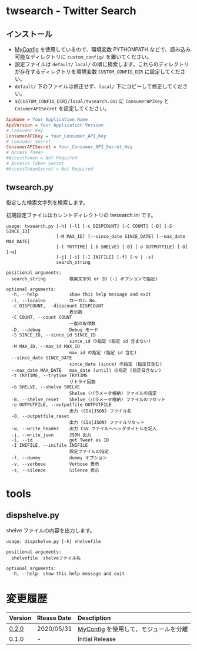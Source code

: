 # twsearch - Twitter Search

## インストール

* [MyConfig](https://github.com/msi1701j/MyConfig) を使用しているので、環境変数 PYTHONPATH などで、読み込み可能なディレクトリに `custom_config/` を置いてください。
* 設定ファイルは `default/` `local/` の順に検索します。これらのディレクトリが存在するディレクトリを環境変数 `CUSTOM_CONFIG_DIR` に設定してください。
* `default/` 下のファイルは修正せず、`local/` 下にコピーして修正してください。
* `${CUSTOM_CONFIG_DIR}/local/twsearch.ini` に `ConsumerAPIKey` と `CosumerAPISecret` を設定してください。

```ini:default/twsearch.ini
AppName = Your Application Name
AppVersion = Your Application Version
# Consumer Key
ConsumerAPIKey = Your_Consumer_API_Key
# Consumer Secret
ConsumerAPISecret = Your_Consumer_API_Secret_Key
# Access Token
#AccessToken = Not Required
# Accesss Token Secret
#AccessTokenSecret = Not Required
```

## twsearch.py

指定した検索文字列を検索します。

初期設定ファイルはカレントディレクトリの twsearch.ini です。

```
usage: twsearch.py [-h] [-l] [-c DISPCOUNT] [-C COUNT] [-D] [-S SINCE_ID]
                   [-M MAX_ID] [--since_date SINCE_DATE] [--max_date MAX_DATE]
                   [-t TRYTIME] [-b SHELVE] [-B] [-o OUTPUTFILE] [-O] [-w]
                   [-j] [-i] [-I INIFILE] [-f] [-v | -s]
                   search_string

positional arguments:
  search_string         検索文字列 or ID (-i オプションで指定)

optional arguments:
  -h, --help            show this help message and exit
  -l, --localno         ローカル No.
  -c DISPCOUNT, --dispcount DISPCOUNT
                        表示数
  -C COUNT, --count COUNT
                        一度の取得数
  -D, --debug           Debug モード
  -S SINCE_ID, --since_id SINCE_ID
                        since_id の指定 (指定 id 含まない)
  -M MAX_ID, --max_id MAX_ID
                        max_id の指定 (指定 id 含む)
  --since_date SINCE_DATE
                        since_date (since) の指定 (指定日含む)
  --max_date MAX_DATE   max_date (until) の指定 (指定日含ない)
  -t TRYTIME, --trytime TRYTIME
                        リトライ回数
  -b SHELVE, --shelve SHELVE
                        Shelve (パラメータ格納) ファイルの指定
  -B, --shelve_reset    Shelve (パラメータ格納) ファイルのリセット
  -o OUTPUTFILE, --outputfile OUTPUTFILE
                        出力 (CSV|JSON) ファイル名
  -O, --outputfile_reset
                        出力 (CSV|JSON) ファイルリセット
  -w, --write_header    出力 CSV ファイルへヘッダタイトルを記入
  -j, --write_json      JSON 出力
  -i, --id              get Tweet as ID
  -I INIFILE, --inifile INIFILE
                        設定ファイルの指定
  -f, --dummy           dummy オプション
  -v, --verbose         Verbose 表示
  -s, --silence         Silence 表示
```

# tools

## dispshelve.py

shelve ファイルの内容を出力します。

```
usage: dispshelve.py [-h] shelvefile

positional arguments:
  shelvefile  shelveファイル名

optional arguments:
  -h, --help  show this help message and exit
```

# 変更履歴

|Version|Rlease Date|Desctiption|
|:--|:--|:--|
|[0.2.0](https://github.com/msi1701j/twitter-search/releases/tag/v0.2.0)|2020/05/31|[MyConfig](https://github.com/msi1701j/MyConfig) を使用して、モジュールを分離
|0.1.0|-|Initial Release
